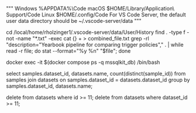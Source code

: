 """
Windows %APPDATA%\Code
macOS $HOME/Library/Application\ Support/Code
Linux $HOME/.config/Code
For VS Code Server, the default user data directory should be ~/.vscode-server/data
"""

cd /local/home/rholzinger1/.vscode-server/data/User/History
find . -type f -not -name "\*.txt" -exec cat {} + > combined_file.txt
grep -rl "description="Yearbook pipeline for comparing trigger policies"," . | while read -r file; do stat --format="%y %n" "$file"; done

docker exec -it $(docker compose ps -q mssqlkit_db) /bin/bash

select samples.dataset_id, datasets.name, count(distinct(sample_id)) from samples join datasets on samples.dataset_id = datasets.dataset_id group by samples.dataset_id, datasets.name;

delete from datasets where id >= 11;
delete from datasets where dataset_id >= 11;
